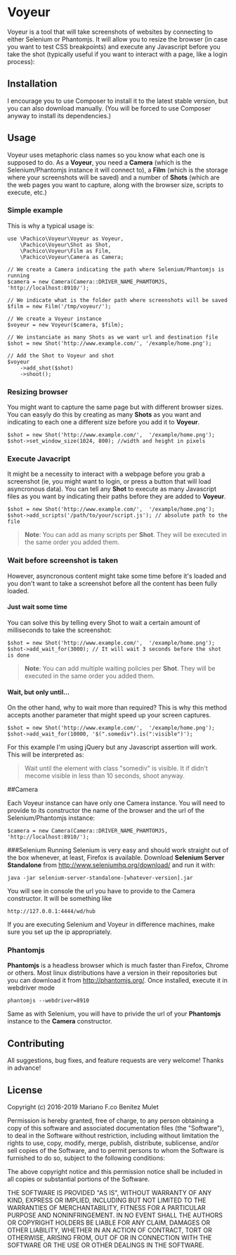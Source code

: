 # Voyeur
Voyeur is a tool that will take screenshots of websites by connecting to either Selenium or Phantomjs.
It will allow you to resize the browser (in case you want to test CSS breakpoints) and execute any Javascript before you take the shot (typically useful if you want to interact with a page, like a login process):
## Installation
I encourage you to use Composer to install it to the latest stable version, but you can also download manually. (You will be forced to use Composer anyway to install its dependencies.) 
## Usage
Voyeur uses metaphoric class names so you know what each one is supposed to do.
As a **Voyeur**, you need a **Camera** (which is the Selenium/Phantomjs instance it will connect to), a **Film** (which is the storage where your screenshots will be saved) and a number of **Shots** (which are the web pages you want to capture, along with the browser size, scripts to execute, etc.)

### Simple example
This is why a typical usage is:
	
	use	\Pachico\Voyeur\Voyeur as Voyeur,
		\Pachico\Voyeur\Shot as Shot,
		\Pachico\Voyeur\Film as Film,
		\Pachico\Voyeur\Camera as Camera;
	
	// We create a Camera indicating the path where Selenium/Phantomjs is running
	$camera = new Camera(Camera::DRIVER_NAME_PHAMTOMJS, 'http://localhost:8910/');
	
	// We indicate what is the folder path where screenshots will be saved 
	$film = new Film('/tmp/voyeur/');
	
	// We create a Voyeur instance
	$voyeur = new Voyeur($camera, $film);
	
	// We instanciate as many Shots as we want url and destination file 
	$shot = new Shot('http://www.example.com/', '/example/home.png');
	
	// Add the Shot to Voyeur and shot
	$voyeur
		->add_shot($shot)
		->shoot();

### Resizing browser
You might want to capture the same page but with different browser sizes.
You can easyly do this by creating as many **Shots** as you want and indicating to each one a different size before you add it to **Voyeur**.

	$shot = new Shot('http://www.example.com/',  '/example/home.png');
	$shot->set_window_size(1024, 800); //width and height in pixels

### Execute Javacript
It might be a necessity to interact with a webpage before you grab a screenshot (ie, you might want to login, or press a button that will load asyncronous data).
You can tell any **Shot** to execute as many Javascript files as you want by indicating their paths before they are added to **Voyeur**.

	$shot = new Shot('http://www.example.com/',  '/example/home.png');
	$shot->add_scripts('/path/to/your/script.js'); // absolute path to the file

>**Note**: You can add as many scripts per **Shot**. They will be executed in the same order you added them.

### Wait before screenshot is taken
However, asyncronous content might take some time before it's loaded and you don't want to take a screenshot before all the content has been fully loaded.
#### Just wait some time
You can solve this by telling every Shot to wait a certain amount of milliseconds to take the screenshot:

	$shot = new Shot('http://www.example.com/',  '/example/home.png');
	$shot->add_wait_for(3000); // It will wait 3 seconds before the shot is done

>**Note**: You can add multiple waiting policies per **Shot**. They will be executed in the same order you added them.

#### Wait, but only until...
On the other hand, why to wait more than required? This is why this method accepts another parameter that might speed up your screen captures.

	$shot = new Shot('http://www.example.com/',  '/example/home.png');
	$shot->add_wait_for(10000, '$(".somediv").is(":visible")'); 

For this example I'm using jQuery but any Javascript assertion will work. 
This will be interpreted as:
>Wait until the element with class "somediv" is visible. It if didn't mecome visible in less than 10 seconds, shoot anyway. 

##Camera

Each Voyeur instance can have only one Camera instance.
You will need to provide to its constructor the name of the browser and the url of the Selenium/Phantomjs instance:

	$camera = new Camera(Camera::DRIVER_NAME_PHAMTOMJS, 'http://localhost:8910/');

###Selenium
Running Selenium is very easy and should work straight out of the box whenever, at least, Firefox is available.
Download **Selenium Server Standalone** from http://www.seleniumhq.org/download/ and run it with:

	java -jar selenium-server-standalone-[whatever-version].jar

You will see in console the url you have to provide to the Camera constructor. 
It will be something like

	http://127.0.0.1:4444/wd/hub

If you are executing Selenium and Voyeur in difference machines, make sure you set up the ip appropriately.

### Phantomjs
**Phantomjs** is a headless browser which is much faster than Firefox, Chrome or others.
Most linux distributions have a version in their repositories but you can download it from http://phantomjs.org/.
Once installed, execute it in webdriver mode

	phantomjs --webdriver=8910

Same as with Selenium, you will have to privide the url of your **Phantomjs** instance to the **Camera** constructor.

## Contributing

All suggestions, bug fixes, and feature requests are very welcome!
Thanks in advance!
## License

Copyright (c) 2016-2019 Mariano F.co Benítez Mulet

Permission is hereby granted, free of charge, to any person obtaining a copy
of this software and associated documentation files (the "Software"), to deal
in the Software without restriction, including without limitation the rights
to use, copy, modify, merge, publish, distribute, sublicense, and/or sell
copies of the Software, and to permit persons to whom the Software is furnished
to do so, subject to the following conditions:

The above copyright notice and this permission notice shall be included in all
copies or substantial portions of the Software.

THE SOFTWARE IS PROVIDED "AS IS", WITHOUT WARRANTY OF ANY KIND, EXPRESS OR
IMPLIED, INCLUDING BUT NOT LIMITED TO THE WARRANTIES OF MERCHANTABILITY,
FITNESS FOR A PARTICULAR PURPOSE AND NONINFRINGEMENT. IN NO EVENT SHALL THE
AUTHORS OR COPYRIGHT HOLDERS BE LIABLE FOR ANY CLAIM, DAMAGES OR OTHER
LIABILITY, WHETHER IN AN ACTION OF CONTRACT, TORT OR OTHERWISE, ARISING FROM,
OUT OF OR IN CONNECTION WITH THE SOFTWARE OR THE USE OR OTHER DEALINGS IN
THE SOFTWARE.